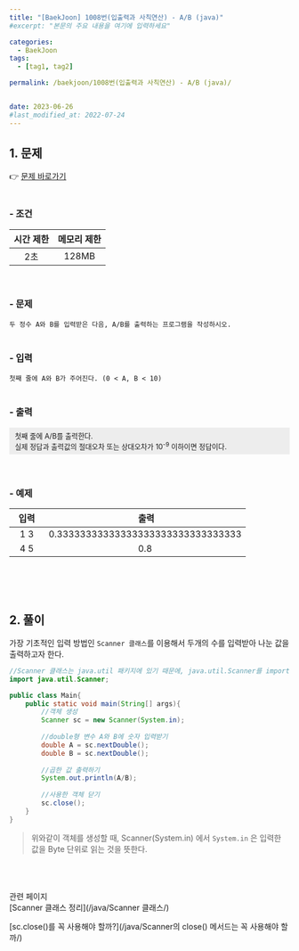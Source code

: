 ```yaml
---
title: "[BaekJoon] 1008번(입출력과 사칙연산) - A/B (java)"
#excerpt: "본문의 주요 내용을 여기에 입력하세요"

categories:
  - BaekJoon
tags:
  - [tag1, tag2]

permalink: /baekjoon/1008번(입출력과 사칙연산) - A/B (java)/


date: 2023-06-26
#last_modified_at: 2022-07-24
---
```


## 1. 문제
👉 [문제 바로가기](https://www.acmicpc.net/problem/1008)<br><br>
###  - 조건
  
| 시간 제한 | 메모리 제한 |
|:--------:|:--------:|
|2초|128MB|

<br>

### - 문제
```두 정수 A와 B를 입력받은 다음, A/B를 출력하는 프로그램을 작성하시오.```
<br><br>

### - 입력
```첫째 줄에 A와 B가 주어진다. (0 < A, B < 10)```
<br><br>

### - 출력
<div style="background-color:#ededed;padding:5px 10px;font-size:.9em">
첫째 줄에 A/B를 출력한다. <br>
실제 정답과 출력값의 절대오차 또는 상대오차가 10<sup>-9</sup> 이하이면 정답이다.
</div>
<br><br>

### - 예제
  
| &nbsp;&nbsp;입력&nbsp;&nbsp; | &nbsp;&nbsp; 출력&nbsp;&nbsp; |
|:--------:|:--------:|
|1 3|0.33333333333333333333333333333333|
|4 5|0.8|
  
<br><br><br>


## 2. 풀이
가장 기초적인 입력 방법인 `Scanner 클래스`를 이용해서 두개의 수를 입력받아 나눈 값을 출력하고자 한다.
<br>
```java
//Scanner 클래스는 java.util 패키지에 있기 때문에, java.util.Scanner를 import 해준다.
import java.util.Scanner;

public class Main{
    public static void main(String[] args){
        //객체 생성
        Scanner sc = new Scanner(System.in);
        
        //double형 변수 A와 B에 숫자 입력받기
        double A = sc.nextDouble();
        double B = sc.nextDouble();
        
        //곱한 값 출력하기
        System.out.println(A/B);
        
        //사용한 객체 닫기
        sc.close();
    }
}
```
> 위와같이 객체를 생성할 때, Scanner(System.in) 에서 `System.in` 은 입력한 값을 Byte 단위로 읽는 것을 뜻한다.

<br><br><br>
<span class="color">관련 페이지</span><br>
[Scanner 클래스 정리](/java/Scanner 클래스/)

[sc.close()를 꼭 사용해야 할까?](/java/Scanner의 close() 메서드는 꼭 사용해야 할까/)


<br><br><br>